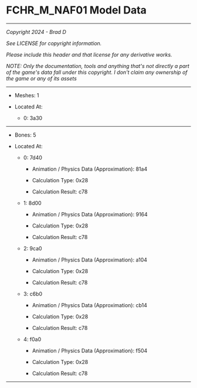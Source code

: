 # FCHR_M_NAF01 Model Data

---

*Copyright 2024 - Brad D*

*See LICENSE for copyright information.*

*Please include this header and that license for any derivative works.*

*NOTE: Only the documentation, tools and anything that's not directly a part of the game's data fall under this copyright. I don't claim any ownership of the game or any of its assets*

---

* Meshes: 1

* Located At:

  * 0: 3a30

---

* Bones: 5

* Located At:

  * 0: 7d40

    * Animation / Physics Data (Approximation): 81a4

    * Calculation Type: 0x28

    * Calculation Result: c78

  * 1: 8d00

    * Animation / Physics Data (Approximation): 9164

    * Calculation Type: 0x28

    * Calculation Result: c78

  * 2: 9ca0

    * Animation / Physics Data (Approximation): a104

    * Calculation Type: 0x28

    * Calculation Result: c78

  * 3: c6b0

    * Animation / Physics Data (Approximation): cb14

    * Calculation Type: 0x28

    * Calculation Result: c78

  * 4: f0a0

    * Animation / Physics Data (Approximation): f504

    * Calculation Type: 0x28

    * Calculation Result: c78

---

